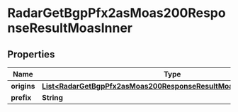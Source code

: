 

# RadarGetBgpPfx2asMoas200ResponseResultMoasInner


## Properties

| Name | Type | Description | Notes |
|------------ | ------------- | ------------- | -------------|
|**origins** | [**List&lt;RadarGetBgpPfx2asMoas200ResponseResultMoasInnerOriginsInner&gt;**](RadarGetBgpPfx2asMoas200ResponseResultMoasInnerOriginsInner.md) |  |  |
|**prefix** | **String** |  |  |



